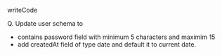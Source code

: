 writeCode

Q. Update user schema to

- contains password field with minimum 5 characters and maximim 15
- add createdAt field of type date and default it to current date.
<!--  -->